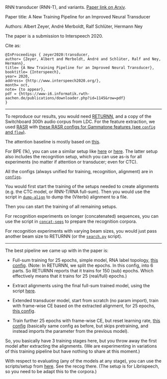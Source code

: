RNN transducer (RNN-T), and variants.
[Paper link on Arxiv](https://arxiv.org/abs/2005.09319).

Paper title: A New Training Pipeline for an Improved Neural Transducer

Authors: Albert Zeyer, André Merboldt, Ralf Schlüter, Hermann Ney

The paper is a submission to Interspeech 2020.

Cite as:
```
@InProceedings { zeyer2020:transducer,
author= {Zeyer, Albert and Merboldt, André and Schlüter, Ralf and Ney, Hermann},
title= {A New Training Pipeline for an Improved Neural Transducer},
booktitle= {Interspeech},
year= 2020,
address= {http://www.interspeech2020.org/},
month= oct,
note= {to appear},
pdf = {https://www-i6.informatik.rwth-aachen.de/publications/downloader.php?id=1145&row=pdf}
}
```

---

To reproduce our results, you would need
[RETURNN](https://github.com/rwth-i6/returnn),
and a copy of the Switchboard 300h audio corpus from LDC.
For the feature extraction,
we used [RASR](https://www-i6.informatik.rwth-aachen.de/rwth-asr/)
with [these RASR configs for Gammatone features (see `config` and `flow`)](https://github.com/rwth-i6/returnn-experiments/tree/master/2016-lstm-paper/switchboard).

The attention baseline is mostly based on [this](https://github.com/rwth-i6/returnn-experiments/tree/master/2019-asr-e2e-trafo-vs-lstm/switchboard).

For BPE (1k), you can use a similar setup like
[here](https://github.com/rwth-i6/returnn-experiments/tree/master/2019-asr-e2e-trafo-vs-lstm/tedlium2/full-setup)
or [here](https://github.com/rwth-i6/returnn-experiments/tree/master/2018-asr-attention/librispeech/full-setup-attention).
The latter setup also includes the recognition setup,
which you can use as-is for all experiments (no matter if attention or transducer; even for CTC).

All the configs (always unified for training, recognition, alignment) are in [`configs`](configs).

You would first start the training of the setups needed to create alignments (e.g. the CTC model, or RNN-T/RNA full-sum).
Then you would use the script in [`dump-align`](dump-align)
to dump the (Viterbi) alignment to a file.

Then you can start the training of all remaining setups.

For recognition experiments on longer (concatenated) sequences,
you can use the script in [`concat-seqs`](concat-seqs) to prepare the recognition corpora.

For recognition experiments with varying beam sizes,
you would just pass another beam size to RETURNN
(or the [`search.py`](https://github.com/rwth-i6/returnn-experiments/blob/master/2018-asr-attention/librispeech/full-setup-attention/tools/search.py) script).

---

The best pipeline we came up with in the paper is:

* Full-sum training for 25 epochs, simple model, RNA label topology, [this config](https://github.com/rwth-i6/returnn-experiments/blob/master/2020-rnn-transducer/configs/rna-tf2.blank0.enc6l-grow2l.scratch-lm.rdrop02.lm1-1024.attwb5-drop02.l2_1e_4.mlr50.config).
  (Note: In RETURNN, we split the epochs. In this config, into 6 parts. So RETURNN reports that it trains for 150 (sub) epochs. Which effectively means that it trains for 25 (real/full) epochs.)

* Extract alignments using the final full-sum trained model, using the script [here](https://github.com/rwth-i6/returnn-experiments/tree/master/2020-rnn-transducer/dump-align).

* Extended transducer model, start from scratch (no param import), train with frame-wise CE based on the extracted alignment, for 25 epochs, [this config](https://github.com/rwth-i6/returnn-experiments/blob/master/2020-rnn-transducer/configs/rna3c-lm4a.convtrain.switchout6.l2a_1e_4.nohdf.encbottle256.attwb5_am.dec1la-n128.decdrop03.decwdrop03.pretrain_less2_rep6.mlr50.emit2.fl2.fixmask.rna-align-blank0-scratch-swap.encctc.devtrain.config).
* Train further 25 epochs with frame-wise CE, but reset learning rate, [this config](https://github.com/rwth-i6/returnn-experiments/blob/master/2020-rnn-transducer/configs/rna3c-lm4a.convtrain.switchout6.l2a_1e_4.nohdf.encbottle256.attwb5_am.dec1la-n128.decdrop03.decwdrop03.pretrain_less2_rep6.mlr50.emit2.fl2.fixmask.rna-align-blank0-scratch-swap.encctc.devtrain.retrain1.config) (basically same config as before, but skips pretraining, and instead imports the parameter from the previous model).

So, you basically have 3 training stages here, but you throw away the first model after extracting the alignments.
(We are experimenting in variations of this training pipeline but have nothing to share at this moment.)

With respect to evaluating (any of the models at any stage), you can use the scripts/setup from [here](https://github.com/rwth-i6/returnn-experiments/tree/master/2018-asr-attention/librispeech/full-setup-attention). See the recog there. (The setup is for Librispeech, so you need to be adapt this to the corpora.)
